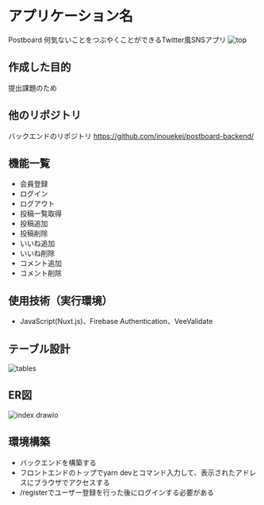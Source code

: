# アプリケーション名
Postboard
何気ないことをつぶやくことができるTwitter風SNSアプリ
![top](https://user-images.githubusercontent.com/108909962/183534879-650a7818-0289-4465-94f6-e3a59bdc9f33.png)

## 作成した目的
提出課題のため

## 他のリポジトリ
バックエンドのリポジトリ
https://github.com/inouekei/postboard-backend/

## 機能一覧
- 会員登録
- ログイン
- ログアウト
- 投稿一覧取得
- 投稿追加
- 投稿削除
- いいね追加
- いいね削除
- コメント追加
- コメント削除

## 使用技術（実行環境）
- JavaScript(Nuxt.js)、Firebase Authentication、VeeValidate

## テーブル設計
![tables](https://user-images.githubusercontent.com/108909962/183534902-17398715-3253-4bca-979d-b5f92365cbd6.png)

## ER図
![index drawio](https://user-images.githubusercontent.com/108909962/183534932-de437dcf-1447-47e3-87c0-00478c8e541e.png)

## 環境構築
- バックエンドを構築する
- フロントエンドのトップでyarn devとコマンド入力して、表示されたアドレスにブラウザでアクセスする
- /registerでユーザー登録を行った後にログインする必要がある
